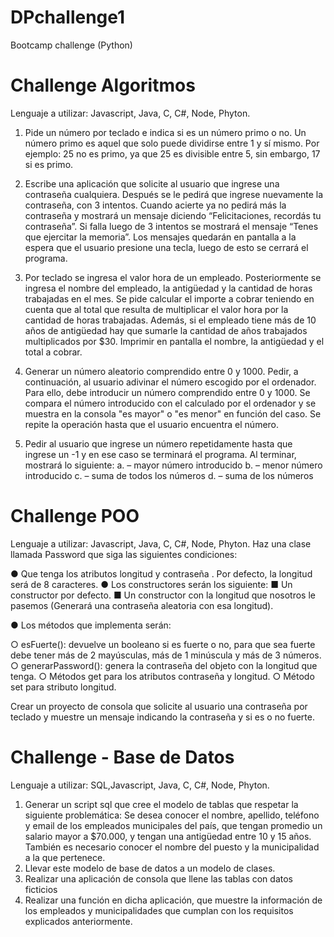 # DPchallenge1
Bootcamp challenge (Python)

# Challenge Algoritmos
Lenguaje a utilizar: Javascript, Java, C, C#, Node, Phyton.
1. Pide un número por teclado e indica si es un número primo o no. Un número primo es
aquel que solo puede dividirse entre 1 y sí mismo. Por ejemplo: 25 no es primo, ya que
25 es divisible entre 5, sin embargo, 17 si es primo.
2. Escribe una aplicación que solicite al usuario que ingrese una contraseña cualquiera.
Después se le pedirá que ingrese nuevamente la contraseña, con 3 intentos. Cuando
acierte ya no pedirá más la contraseña y mostrará un mensaje diciendo “Felicitaciones,
recordás tu contraseña”. Si falla luego de 3 intentos se mostrará el mensaje “Tenes que
ejercitar la memoria”. Los mensajes quedarán en pantalla a la espera que el usuario
presione una tecla, luego de esto se cerrará el programa.
3. Por teclado se ingresa el valor hora de un empleado. Posteriormente se ingresa el
nombre del empleado, la antigüedad y la cantidad de horas trabajadas en el mes. Se
pide calcular el importe a cobrar teniendo en cuenta que al total que resulta de
multiplicar el valor hora por la cantidad de horas trabajadas. Además, si el empleado
tiene más de 10 años de antigüedad hay que sumarle la cantidad de años trabajados
multiplicados por $30. Imprimir en pantalla el nombre, la antigüedad y el total a cobrar.

4. Generar un número aleatorio comprendido entre 0 y 1000. Pedir, a continuación, al
usuario adivinar el número escogido por el ordenador. Para ello, debe introducir un
número comprendido entre 0 y 1000. Se compara el número introducido con el
calculado por el ordenador y se muestra en la consola "es mayor" o "es menor" en
función del caso. Se repite la operación hasta que el usuario encuentra el número.
5. Pedir al usuario que ingrese un número repetidamente hasta que ingrese un -1 y en ese
caso se terminará el programa.
Al terminar, mostrará lo siguiente:
a. – mayor número introducido
b. – menor número introducido
c. – suma de todos los números
d. – suma de los números

# Challenge POO
Lenguaje a utilizar: Javascript, Java, C, C#, Node, Phyton.
Haz una clase llamada Password que siga las siguientes condiciones:

● Que tenga los atributos longitud y contraseña . Por defecto, la longitud será de
8 caracteres.
● Los constructores serán los siguiente:
■ Un constructor por defecto.
■ Un constructor con la longitud que nosotros le pasemos (Generará una
contraseña aleatoria con esa longitud).

● Los métodos que implementa serán:

○ esFuerte(): devuelve un booleano si es fuerte o no, para que sea
fuerte debe tener más de 2 mayúsculas, más de 1 minúscula y más de
3 números.
○ generarPassword(): genera la contraseña del objeto con la longitud
que tenga.
○ Métodos get para los atributos contraseña y longitud.
○ Método set para stributo longitud.

Crear un proyecto de consola que solicite al usuario una contraseña por teclado y muestre un
mensaje indicando la contraseña y si es o no fuerte.

# Challenge - Base de Datos
Lenguaje a utilizar: SQL,Javascript, Java, C, C#, Node, Phyton.
1. Generar un script sql que cree el modelo de tablas que respetar la siguiente
problemática:
Se desea conocer el nombre, apellido, teléfono y email de los empleados
municipales del país, que tengan promedio un salario mayor a $70.000, y tengan
una antigüedad entre 10 y 15 años. También es necesario conocer el nombre del
puesto y la municipalidad a la que pertenece.
2. Llevar este modelo de base de datos a un modelo de clases.
3. Realizar una aplicación de consola que llene las tablas con datos ficticios
4. Realizar una función en dicha aplicación, que muestre la información de los empleados
y municipalidades que cumplan con los requisitos explicados anteriormente.
